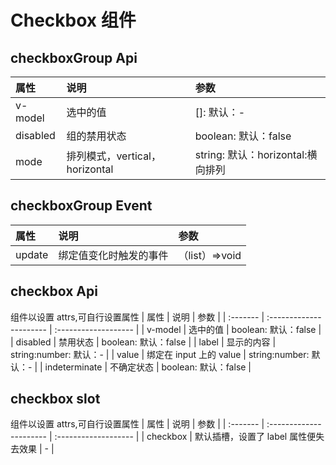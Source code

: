 <!--
 * @Description:
 * @version: 0.0.1
 * @Author: yulinZ
 * @LastEditTime: 2023-06-06 14:06:24
-->

# Checkbox 组件

<script setup>
  import demo from "./demo.vue"
  import demoGroup from "./demoGroup.vue"
  import preView from "@/components/preview/preview.vue"
</script>
<demo />
<pre-view compName="checkbox" vueFName="demo" />

<demoGroup />
<pre-view compName="checkbox" vueFName="demoGroup" />

## checkboxGroup Api

| 属性     | 说明                            | 参数                              |
| :------- | :------------------------------ | :-------------------------------- |
| v-model  | 选中的值                        | []: 默认：-                       |
| disabled | 组的禁用状态                    | boolean: 默认：false              |
| mode     | 排列模式，vertical， horizontal | string: 默认：horizontal:横向排列 |

## checkboxGroup Event

| 属性   | 说明                   | 参数           |
| :----- | :--------------------- | :------------- |
| update | 绑定值变化时触发的事件 | （list）=>void |

## checkbox Api

组件以设置 attrs,可自行设置属性
| 属性 | 说明 | 参数 |
| :------- | :---------------------- | :------------------- |
| v-model | 选中的值 | boolean: 默认：false |
| disabled | 禁用状态 | boolean: 默认：false |
| label | 显示的内容 | string:number: 默认：- |
| value | 绑定在 input 上的 value | string:number: 默认：- |
| indeterminate | 不确定状态 | boolean: 默认：false |

## checkbox slot

组件以设置 attrs,可自行设置属性
| 属性 | 说明 | 参数 |
| :------- | :---------------------- | :------------------- |
| checkbox | 默认插槽，设置了 label 属性便失去效果 | - |
